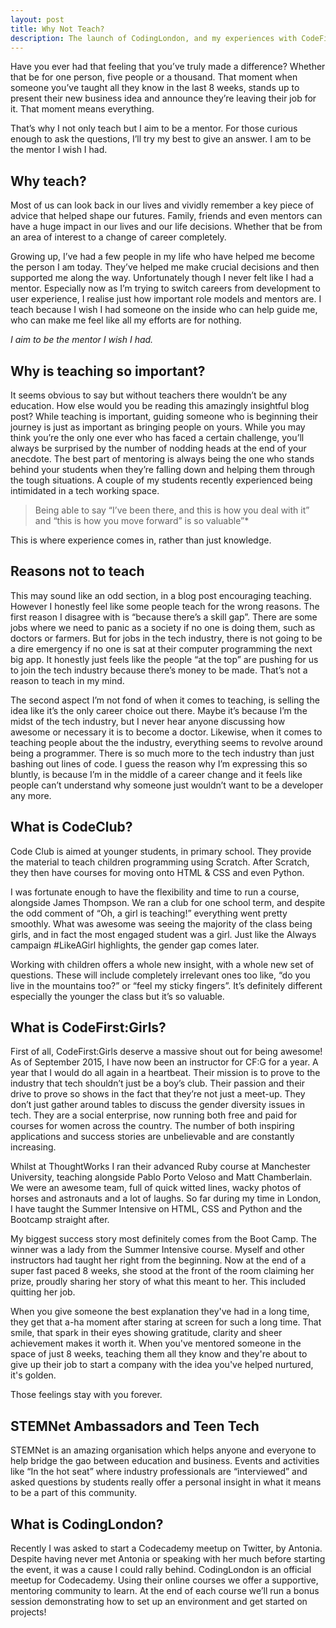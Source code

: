 ```yaml
---
layout: post
title: Why Not Teach?
description: The launch of CodingLondon, and my experiences with CodeFirst:Girls, Code Club and more!
---
```

Have you ever had that feeling that you’ve truly made a difference? Whether that be for one person, five people or a thousand. That moment when someone you’ve taught all they know in the last 8 weeks, stands up to present their new business idea and announce they’re leaving their job for it. That moment means everything. 

That’s why I not only teach but I aim to be a mentor. For those curious enough to ask the questions, I’ll try my best to give an answer. I am to be the mentor I wish I had. 

## Why teach?

Most of us can look back in our lives and vividly remember a key piece of advice that helped shape our futures. Family, friends and even mentors can have a huge impact in our lives and our life decisions. Whether that be from an area of interest to a change of career completely. 

Growing up, I’ve had a few people in my life who have helped me become the person I am today. They’ve helped me make crucial decisions and then supported me along the way. Unfortunately though I never felt like I had a mentor. Especially now as I’m trying to switch careers from development to user experience, I realise just how important role models and mentors are. I teach because I wish I had someone on the inside who can help guide me, who can make me feel like all my efforts are for nothing.

*I aim to be the mentor I wish I had.*

## Why is teaching so important?
It seems obvious to say but without teachers there wouldn’t be any education. How else would you be reading this amazingly insightful blog post? While teaching is important, guiding someone who is beginning their journey is just as important as bringing people on yours. While you may think you’re the only one ever who has faced a certain challenge, you’ll always be surprised by the number of nodding heads at the end of your anecdote. 
The best part of mentoring is always being the one who stands behind your students when they’re falling down and helping them through the tough situations. A couple of my students recently experienced being intimidated in a tech working space. 

> <i class="fa fa-quote-left"></i> Being able to say “I’ve been there, and this is how you deal with it” and “this is how you move forward” is so valuable”*

This is where experience comes in, rather than just knowledge.

## Reasons not to teach
This may sound like an odd section, in a blog post encouraging teaching. However I honestly feel like some people teach for the wrong reasons. The first reason I disagree with is “because there’s a skill gap”. There are some jobs where we need to panic as a society if no one is doing them, such as doctors or farmers. But for jobs in the tech industry, there is not going to be a dire emergency if no one is sat at their computer programming the next big app. It honestly just feels like the people “at the top” are pushing for us to join the tech industry because there’s money to be made. That’s not a reason to teach in my mind.

The second aspect I’m not fond of when it comes to teaching, is selling the idea like it’s the only career choice out there. Maybe it’s because I’m the midst of the tech industry, but I never hear anyone discussing how awesome or necessary it is to become a doctor. Likewise, when it comes to teaching people about the the industry, everything seems to revolve around being a programmer. There is so much more to the tech industry than just bashing out lines of code. I guess the reason why I’m expressing this so bluntly, is because I’m in the middle of a career change and it feels like people can’t understand why someone just wouldn’t want to be a developer any more. 

## What is CodeClub?
Code Club is aimed at younger students, in primary school. They provide the material to teach children programming using Scratch. After Scratch, they then have courses for moving onto HTML & CSS and even Python.

I was fortunate enough to have the flexibility and time to run a course, alongside James Thompson. We ran a club for one school term, and despite the odd comment of “Oh, a girl is teaching!” everything went pretty smoothly. What was awesome was seeing the majority of the class being girls, and in fact the most engaged student was a girl. Just like the Always campaign #LikeAGirl highlights, the gender gap comes later. 

Working with children offers a whole new insight, with a whole new set of questions. These will include completely irrelevant ones too like, “do you live in the mountains too?” or “feel my sticky fingers”. It’s definitely different especially the younger the class but it’s so valuable.

## What is CodeFirst:Girls? 

First of all, CodeFirst:Girls deserve a massive shout out for being awesome! As of September 2015, I have now been an instructor for CF:G for a year. A year that I would do all again in a heartbeat. Their mission is to prove to the industry that tech shouldn’t just be a boy’s club. Their passion and their drive to prove so shows in the fact that they’re not just a meet-up. They don’t just gather around tables to discuss the gender diversity issues in tech. They are a social enterprise, now running both free and paid for courses for women across the country. The number of both inspiring applications and success stories are unbelievable and are constantly increasing. 

Whilst at ThoughtWorks I ran their advanced Ruby  course at Manchester University, teaching alongside Pablo Porto Veloso and Matt Chamberlain. We were an awesome team, full of quick witted lines, wacky photos of horses and astronauts and a lot of laughs. So far during my time in London, I have taught the Summer Intensive on HTML, CSS and Python and the Bootcamp straight after. 

My biggest success story most definitely comes from the Boot Camp. The winner was a lady from the Summer Intensive course. Myself and other instructors had taught her right from the beginning. Now at the end of a super fast paced 8 weeks, she stood at the front of the room claiming her prize, proudly sharing her story of what this meant to her. This included quitting her job. 

When you give someone the best explanation they've had in a long time, they get that a-ha moment after staring at  screen for such a long time. That smile, that spark in their eyes showing gratitude, clarity and sheer achievement makes it worth it. When you've mentored someone in the space of just 8 weeks, teaching them all they know and they're about to give up their job to start a company with the idea you've helped nurtured, it's golden. 

Those feelings stay with you forever. 


## STEMNet Ambassadors and Teen Tech
STEMNet is an amazing organisation which helps anyone and everyone to help bridge the gao between education and business. Events and activities like “In the hot seat” where industry professionals are “interviewed” and asked questions by students really offer a personal insight in what it means to be a part of this community. 

## What is CodingLondon?
Recently I was asked to start a Codecademy meetup on Twitter, by Antonia. Despite having never met Antonia or speaking with her much before starting the event, it was a cause I could rally behind. 
CodingLondon is an official meetup for Codecademy. Using their online courses we offer a supportive, mentoring community to learn. At the end of each course we’ll run a bonus session demonstrating how to set up an environment and get started on projects! 
